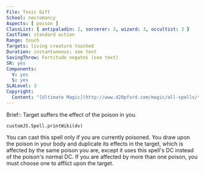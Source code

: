 ```yaml
---
File: Toxic Gift
School: necromancy
Aspects: [ poison ]
ClassList: { antipaladin: 2, sorcerer: 3, wizard: 3, occultist: 3 }
CastTime: standard action
Range: touch
Targets: living creature touched
Duration: instantaneous; see text
SavingThrow: Fortitude negates (see text)
SR: yes
Components:
  V: yes
  S: yes
SLALevel: 3
Copyright:
  Content: "[Ultimate Magic](http://www.d20pfsrd.com/magic/all-spells/t/toxic-gift)"
---
```

Brief:: Target suffers the effect of the poison in you.

```dataviewjs
customJS.Spell.printWiki(dv)
```

You can cast this spell only if you are currently poisoned. You draw upon the poison in your body and duplicate its effects in the target, which is affected by the same poison you are, except it uses this spell's DC instead of the poison's normal DC. If you are affected by more than one poison, you must choose one to afflict upon the target.
